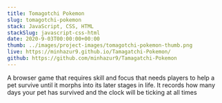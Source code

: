 ```yaml
---
title: Tomagotchi Pokemon
slug: tomagotchi-pokemon
stack: JavaScript, CSS, HTML
stackSlug: javascript-css-html
date: 2020-9-03T00:00:00+00:00
thumb: ../images/project-images/tomagotchi-pokemon-thumb.png
live: https://minhazur9.github.io/Tamagatchi-Pokemon/
github: https://github.com/minhazur9/Tamagatchi-Pokemon
---
```


A browser game that requires skill and focus that needs players to help a pet survive until it morphs into its later stages in life. It records how many days your pet has survived and the clock will be ticking at all times
